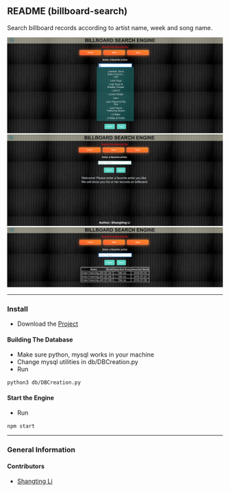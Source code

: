 ## README (billboard-search)

Search billboard records according to artist name, week and song name.

![readme image](./images/ScreenShot1.png "Readme Image")
![readme image](./images/ScreenShot2.png "Readme Image")
![readme image](./images/ScreenShot3.png "Readme Image")

---
### Install
* Download the [Project](https://github.com/Shangtingli/billboard-engine/archive/master.zip)

#### Building The Database
* Make sure python, mysql works in your machine
* Change mysql utilities in db/DBCreation.py
* Run
```python3
python3 db/DBCreation.py
```

#### Start the Engine
* Run
```
npm start
```
---
### General Information

#### Contributors
* [Shangting Li](https://github.com/shangtingli)
